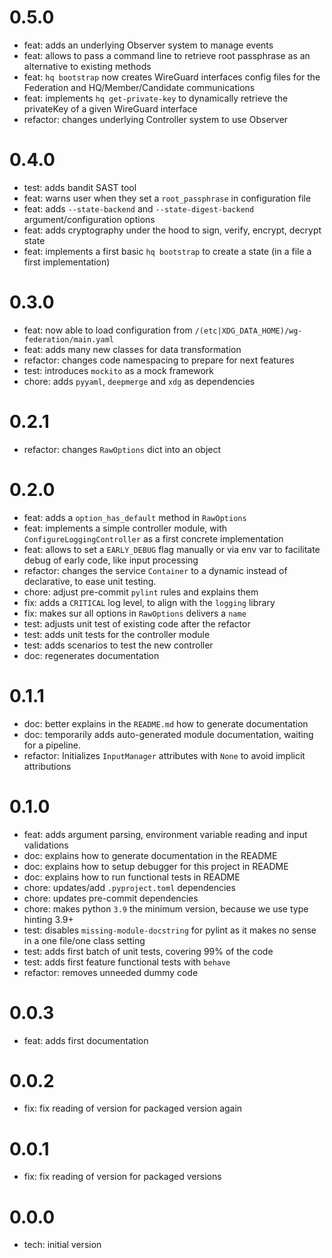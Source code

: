 0.5.0
=====

- feat: adds an underlying Observer system to manage events
- feat: allows to pass a command line to retrieve root passphrase as an alternative to existing methods
- feat: `hq bootstrap` now creates WireGuard interfaces config files for the Federation and HQ/Member/Candidate communications
- feat: implements `hq get-private-key` to dynamically retrieve the privateKey of a given WireGuard interface
- refactor: changes underlying Controller system to use Observer

0.4.0
=====

- test: adds bandit SAST tool
- feat: warns user when they set a `root_passphrase` in configuration file
- feat: adds `--state-backend` and `--state-digest-backend` argument/configuration options
- feat: adds cryptography under the hood to sign, verify, encrypt, decrypt state
- feat: implements a first basic `hq bootstrap` to create a state (in a file a first implementation)

0.3.0
=====

- feat: now able to load configuration from `/(etc|XDG_DATA_HOME)/wg-federation/main.yaml`
- feat: adds many new classes for data transformation
- refactor: changes code namespacing to prepare for next features
- test: introduces `mockito` as a mock framework
- chore: adds `pyyaml`, `deepmerge` and `xdg` as dependencies

0.2.1
=====

- refactor: changes `RawOptions` dict into an object

0.2.0
=====

- feat: adds a `option_has_default` method in  `RawOptions`
- feat: implements a simple controller module, with `ConfigureLoggingController` as a first concrete implementation
- feat: allows to set a `EARLY_DEBUG` flag manually or via env var to facilitate debug of early code, like input processing
- refactor: changes the service `Container` to a dynamic instead of declarative, to ease unit testing.
- chore: adjust pre-commit `pylint` rules and explains them
- fix: adds a `CRITICAL` log level, to align with the `logging` library
- fix: makes sur all options in `RawOptions` delivers a `name`
- test: adjusts unit test of existing code after the refactor
- test: adds unit tests for the controller module
- test: adds scenarios to test the new controller
- doc: regenerates documentation

0.1.1
=====

- doc: better explains in the `README.md` how to generate documentation
- doc: temporarily adds auto-generated module documentation, waiting for a pipeline.
- refactor: Initializes `InputManager` attributes with `None` to avoid implicit attributions

0.1.0
=====

- feat: adds argument parsing, environment variable reading and input validations
- doc: explains how to generate documentation in the README
- doc: explains how to setup debugger for this project in README
- doc: explains how to run functional tests in README
- chore: updates/add `.pyproject.toml` dependencies
- chore: updates pre-commit dependencies
- chore: makes python `3.9` the minimum version, because we use type hinting 3.9+
- test: disables `missing-module-docstring` for pylint as it makes no sense in a one file/one class setting
- test: adds first batch of unit tests, covering 99% of the code
- test: adds first feature functional tests with `behave`
- refactor: removes unneeded dummy code

0.0.3
=====

- feat: adds first documentation

0.0.2
=====

- fix: fix reading of version for packaged version again

0.0.1
=====

- fix: fix reading of version for packaged versions

0.0.0
=====

- tech: initial version
